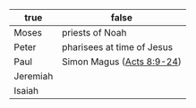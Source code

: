 true | false
--- | ---
Moses | priests of Noah
Peter | pharisees at time of Jesus
Paul | Simon Magus ([Acts 8:9-24](https://www.churchofjesuschrist.org/study/scriptures/nt/acts/8.9-24?lang=eng#p8))
Jeremiah |
Isaiah | 